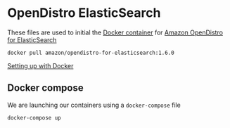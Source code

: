 # OpenDistro ElasticSearch

These files are used to initial the [Docker container](https://hub.docker.com/r/amazon/opendistro-for-elasticsearch) for [Amazon OpenDistro for ElasticSearch](https://opendistro.github.io/for-elasticsearch/)

```
docker pull amazon/opendistro-for-elasticsearch:1.6.0
```

[Setting up with Docker](https://opendistro.github.io/for-elasticsearch-docs/docs/install/docker/)

## Docker compose

We are launching our containers using a `docker-compose` file

```
docker-compose up
```
